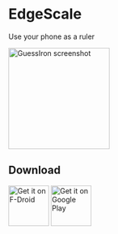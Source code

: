 # EdgeScale

Use your phone as a ruler

<img src="https://github.com/mobeil1/GuessIron/blob/main/fastlane/metadata/android/en-US/images/phoneScreenshots/2.png" width="200" alt="GuessIron screenshot">

## Download

[<img src="https://fdroid.gitlab.io/artwork/badge/get-it-on.png" alt="Get it on F-Droid" height="80">](https://f-droid.org/app/de.indie42.guessiron)
[<img alt='Get it on Google Play' src='https://play.google.com/intl/en_us/badges/static/images/badges/en_badge_web_generic.png' height="80"/>](https://play.google.com/store/apps/details?id=de.indie42.guessiron)
